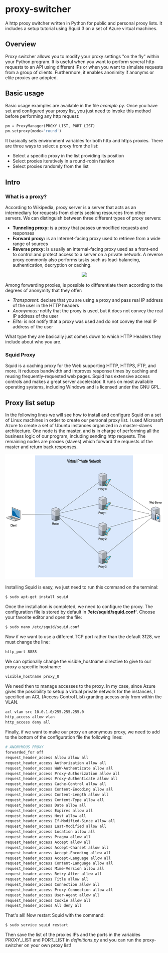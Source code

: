 # proxy-switcher
A http proxy switcher written in Python for public and personal proxy lists. It includes a setup tutorial using Squid 3 on a set of Azure virtual machines.

## Overview
Proxy switcher allows you to modify your proxy settings "on the fly" within your Python program. It is useful when you want to perform several http requests to an API using different IPs or when you want to simulate requests from a group of clients. Furthermore, it enables anonimity if anonyms or elite proxies are adopted.

## Basic usage
Basic usage examples are available in the file *example.py*. Once you have set and configured your proxy list, you just need to invoke this method before performing any http request:

```python
pm = ProxyManager(PROXY_LIST, PORT_LIST)
pm.setproxy(mode='round')
```
It basically sets environment variables for both http and https proxies. There are three ways to select a proxy from the list:
* Select a specific proxy in the list providing its position
* Select proxies iteratively in a round-robin fashion
* Select proxies randomly from the list

## Intro

### What is a proxy?
According to Wikipedia, proxy server is a server that acts as an intermediary for requests from clients seeking resources from other servers. We can distinguish between three different types of proxy servers:

* **Tunneling proxy:** is a proxy that passes unmodified requests and responses
* **Forward proxy:** is an Internet-facing proxy used to retrieve from a wide range of sources
* **Reverse proxy:** is usually an internal-facing proxy used as a front-end to control and protect access to a server on a private network. A reverse proxy commonly also performs tasks such as load-balancing, authentication, decryption or caching.

<p align="center"><img src="https://deepwebitalia.com/wp-content/uploads/2016/11/proxy.png" height=150px></p>

Among forwarding proxies, is possible to differentiate them according to the degrees of anonymity that they offer:

* *Transparent:* declare that you are using a proxy and pass real IP address of the user in the HTTP headers
* *Anonymous:* notify that the proxy is used, but it does not convey the real IP address of the user
* *Elite:* is not notify that a proxy was used and do not convey the real IP address of the user

What type they are basically just comes down to which HTTP Headers they include about who you are.

### Squid Proxy
Squid is a caching proxy for the Web supporting HTTP, HTTPS, FTP, and more. It reduces bandwidth and improves response times by caching and reusing frequently-requested web pages.  Squid has extensive access  controls and makes a great server accelerator. It runs on most available operating systems, including Windows and is licensed under the GNU GPL.


## Proxy list setup 
In the following lines we will see how to install and configure Squid on a set of Linux machines in order to create our personal proxy list. I used Microsoft Azure to create a set of Ubuntu instances organized in a master-slaves architecture. One node is the master, and is in charge of performing all the business logic of our program, including sending http requests. The remaining nodes are proxies (slaves) which forward the requests of the master and return back responses.

<p align="center"><img height=400px src="https://github.com/tmscarla/proxy-switcher/blob/master/img/proxy_diagram.png"></p>

Installing Squid is easy, we just need to run this command on the terminal:

```bash
$ sudo apt-get install squid
```

Once the installation is completed, we need to configure the proxy. The configuration file is stored by default in **‘/etc/squid/squid.conf‘**. Choose your favorite editor and open the file:

```bash
$ sudo nano /etc/squid/squid.conf
```
Now if we want to use a different TCP port rather than the default 3128, we must change the line:
```bash
http_port 8888
```
We can optionally change the visible_hostname directive to give to our proxy a specific hostname:
```bash
visible_hostname proxy_0
```
We need then to manage accesses to the proxy. In my case, since Azure gives the possibility to setup a virtual private network for the instances, I specified an ACL (Access Control List) granting access only from within the VLAN.
```bash
acl vlan src 10.0.1.0/255.255.255.0
http_access allow vlan
http_access deny all
```
Finally, if we want to make our proxy an anonymous proxy, we need to add to the bottom of the configuration file the following lines:
```bash
# ANONYMOUS PROXY
forwarded_for off
request_header_access Allow allow all
request_header_access Authorization allow all
request_header_access WWW-Authenticate allow all
request_header_access Proxy-Authorization allow all
request_header_access Proxy-Authenticate allow all
request_header_access Cache-Control allow all
request_header_access Content-Encoding allow all
request_header_access Content-Length allow all
request_header_access Content-Type allow all
request_header_access Date allow all
request_header_access Expires allow all
request_header_access Host allow all
request_header_access If-Modified-Since allow all
request_header_access Last-Modified allow all
request_header_access Location allow all
request_header_access Pragma allow all
request_header_access Accept allow all
request_header_access Accept-Charset allow all
request_header_access Accept-Encoding allow all
request_header_access Accept-Language allow all
request_header_access Content-Language allow all
request_header_access Mime-Version allow all
request_header_access Retry-After allow all
request_header_access Title allow all
request_header_access Connection allow all
request_header_access Proxy-Connection allow all
request_header_access User-Agent allow all
request_header_access Cookie allow all
request_header_access All deny all
```

That's all! Now restart Squid with the command:

```bash
$ sudo service squid restart
```

Then save the list of the proxies IPs and the ports in the variables PROXY_LIST and PORT_LIST in *definitions.py* and you can run the proxy-switcher on your own proxy list!


